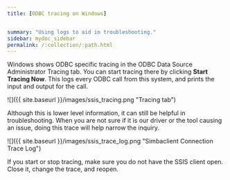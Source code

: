 ```yaml
---
title: [ODBC tracing on Windows]


summary: "Using logs to aid in troubleshooting."
sidebar: mydoc_sidebar
permalink: /:collection/:path.html
---
```

Windows shows ODBC specific tracing in the ODBC Data Source Administrator
Tracing tab. You can start tracing there by clicking **Start Tracing Now**. This
logs every ODBC call from this system, and prints the input and output for the
call.

![]({{ site.baseurl }}/images/ssis_tracing.png "Tracing tab")

Although this is lower level information, it can still be helpful in
troubleshooting. When you are not sure if it is our driver or the tool causing
an issue, doing this trace will help narrow the inquiry.

![]({{ site.baseurl }}/images/ssis_trace_log.png "Simbaclient Connection Trace Log")

If you start or stop tracing, make sure you do not have the SSIS client open.
Close it, change the trace, and reopen.
